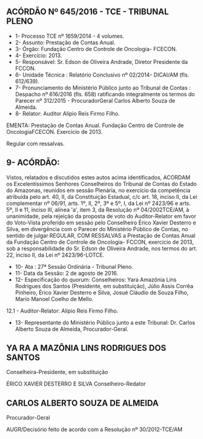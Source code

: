 
## ACÓRDÃO Nº 645/2016 - TCE - TRIBUNAL PLENO

- 1- Processo TCE nº 1659/2014 - 4 volumes.
- 2- Assunto: Prestação de Contas Anual.
- 3- Órgão: Fundação Centro de Controle de Oncologia- FCECON.
- 4- Exercício: 2013.
- 5- Responsável: Sr. Edson de Oliveira Andrade, Diretor Presidente da FCCON.
- 6- Unidade Técnica : Relatório Conclusivo nº 02/2014- DICAI/AM (fls. 612/639).
- 7-  Pronunciamento  do  Ministério  Público  junto  ao  Tribunal  de  Contas : Despacho  nº 616/2016 (fls. 658) ratificando integralmente os termos do Parecer nº 312/2015 - ProcuradorGeral Carlos Alberto Souza de Almeida.
- 8- Relator: Auditor Alípio Reis Firmo Filho.

EMENTA: Prestação  de  Contas  Anual.  Fundação Centro de Controle de OncologiaFCECON. Exercício de 2013.

Regular com ressalvas.

## 9- ACÓRDÃO:

Vistos,  relatados  e  discutidos  estes  autos  acima  identificados,  ACORDAM  os Excelentíssimos  Senhores  Conselheiros  do  Tribunal  de  Contas  do  Estado  do  Amazonas, reunidos  em  sessão  Plenária,  no  exercício  da  competência  atribuída  pelo  art.  40,  II,  da Constituição Estadual, c/c art. 18, inciso II, da Lei complementar nº 06/91, arts. 1º, II, 2º, 3º e 5º, I, da Lei nº 2423/96 e arts. 5º, II e 11, inciso III, alínea 'a', item 3, da Resolução nº 04/2002TCE/AM, à unanimidade, pela rejeição da proposta de voto do  Auditor-Relator em favor do Voto-Vista proferido em  sessão pelo Conselheiro Érico Xavier Desterro e Silva, em divergência  com  o  Parecer  do  Ministério  Público  de  Contas, no  sentido  de  julgar REGULAR, COM  RESSALVAS a  Prestação  de  Contas  Anual  da  Fundação  Centro  de Controle de Oncologia- FCCON, exercício de 2013, sob a responsabilidade do Sr. Edson de Oliveira Andrade, nos termos do art. 22, inciso II, da Lei nº 2423/96-LOTCE.

- 10- Ata : 27ª Sessão Ordinária - Tribunal Pleno.
- 11- Data da Sessão: 2 de agosto de 2016.
- 12-  Especificação  do  quorum: Conselheiros:  Yara  Amazônia  Lins  Rodrigues  dos  Santos (Presidente, em substituição), Júlio Assis Corrêa Pinheiro, Érico Xavier Desterro e Silva, Josué Cláudio de Souza Filho,  Mario Manoel Coelho de Mello.

12.1 - Auditor-Relator: Alípio Reis Firmo Filho.

- 13- Representante do Ministério Público junto a este Tribunal: Dr. Carlos Alberto Souza de Almeida, Procurador-Geral.

## YA RA A MAZÔNIA  LINS RODRIGUES DOS SANTOS

Conselheira-Presidente, em substituição

ÉRICO XAVIER DESTERRO E SILVA Conselheiro-Redator

## CARLOS ALBERTO SOUZA DE ALMEIDA

Procurador-Geral

AUGR/Decisório feito de acordo com a Resolução nº 30/2012-TCE/AM